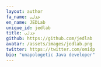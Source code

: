 ```yaml
---
layout: author
fa_name: جدلب
en_name: JEDLab
unique_id: jedlab
title: جدلب
github: https://github.com/jedlab
avatar: /assets/images/jedlab.png
twitter: https://twitter.com/omidp
bio: "unapologetic Java developer"
---
```


